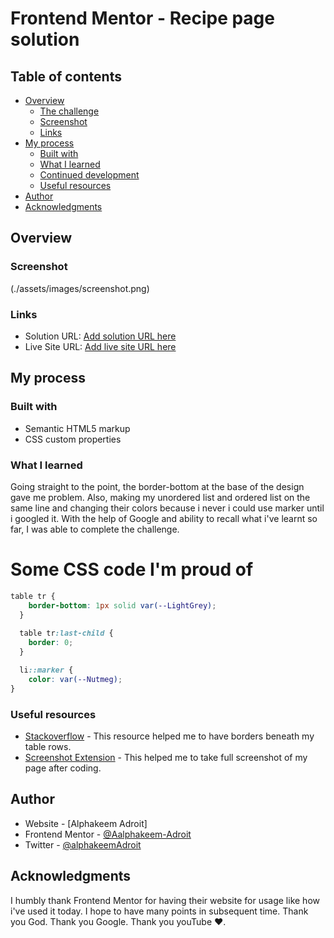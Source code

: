 # Frontend Mentor - Recipe page solution

## Table of contents

- [Overview](#overview)
  - [The challenge](#the-challenge)
  - [Screenshot](#screenshot)
  - [Links](#links)
- [My process](#my-process)
  - [Built with](#built-with)
  - [What I learned](#what-i-learned)
  - [Continued development](#continued-development)
  - [Useful resources](#useful-resources)
- [Author](#author)
- [Acknowledgments](#acknowledgments)

## Overview


### Screenshot

(./assets/images/screenshot.png)


### Links

- Solution URL: [Add solution URL here](https://your-solution-url.com)
- Live Site URL: [Add live site URL here](https://your-live-site-url.com)

## My process

### Built with

- Semantic HTML5 markup
- CSS custom properties

### What I learned

Going straight to the point,  the border-bottom at the base of the design gave me problem. Also, making my unordered list and ordered list on the same line and changing their colors because i never i could use marker until i googled it. With the help of Google and ability to recall what i've learnt so far, I was able to complete the challenge. 


<h1>Some CSS code I'm proud of</h1>

```css
table tr {
    border-bottom: 1px solid var(--LightGrey);
  }
  
  table tr:last-child {
    border: 0;
  }

  li::marker {
    color: var(--Nutmeg);
}
```


### Useful resources

- [Stackoverflow](https://stackoverflow.com/questions/13624276/how-to-separate-table-rows-with-a-line) - This resource helped me to have borders beneath my table rows.
- [Screenshot Extension](https://chromewebstore.google.com/detail/screenshot-tool-screen-ca/edlifbnjlicfpckhgjhflgkeeibhhcii?hl=en-US&utm_source=ext_sidebar) - This helped me to take full screenshot of my page after coding.


## Author

- Website - [Alphakeem Adroit]
- Frontend Mentor - [@Aalphakeem-Adroit](https://www.frontendmentor.io/profile/Aalphakeem-Adroit)
- Twitter - [@alphakeemAdroit](https://www.twitter.com/alphakeemAdroit)


## Acknowledgments

I humbly thank Frontend Mentor for having their website for usage like how i've used it today. I hope to have many points in subsequent time. Thank you God. Thank you Google. Thank you youTube ❤️.